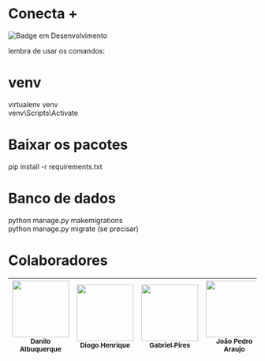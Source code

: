 # Conecta +


![Badge em Desenvolvimento](http://img.shields.io/static/v1?label=STATUS&message=EM%20DESENVOLVIMENTO&color=GREEN&style=for-the-badge)

lembra de usar os comandos:<br>


# venv
virtualenv venv<br>
venv\Scripts\Activate<br>


# Baixar os pacotes
pip install -r requirements.txt<br>


# Banco de dados
python manage.py makemigrations<br>
python manage.py migrate (se precisar)<br>


# Colaboradores

| [<img loading="lazy" src="https://avatars.githubusercontent.com/u/114592376?s=48&v=4" width=115><br><sub>Danilo Albuquerque</sub>](https://github.com/dan-albuquerque) |  [<img loading="lazy" src="https://avatars.githubusercontent.com/u/116087739?v=4" width=115><br><sub>Diogo Henrique</sub>](https://github.com/Fiend3333) |  [<img loading="lazy" src="https://avatars.githubusercontent.com/u/111147078?s=48&v=4" width=115><br><sub>Gabriel Pires</sub>](https://github.com/gabrielpires-1) |  [<img loading="lazy" src="https://avatars.githubusercontent.com/u/125616055?s=64&v=4" width=115><br><sub>João Pedro Araujo</sub>](https://github.com/joaopedrofds) |  [<img loading="lazy" src="https://avatars.githubusercontent.com/u/117311923?s=64&v=4" width=115><br><sub>Matheus Canel</sub>](https://github.com/matheuscanel) |  [<img loading="lazy" src="https://avatars.githubusercontent.com/u/103130662?v=4" width=115><br><sub>Yara Rodrigues</sub>](https://github.com/Yara-R) |
| :---: | :---: | :---: | :---: | :---: | :---: |
